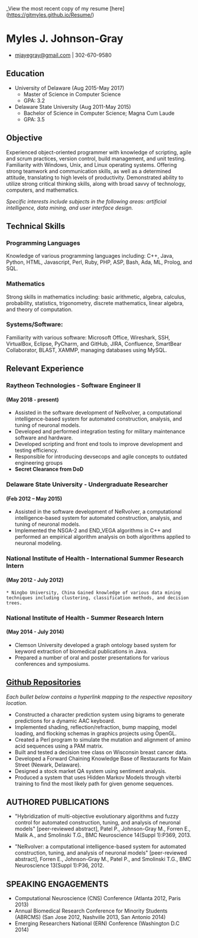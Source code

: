_View the most recent copy of my resume [here] (https://gitmyles.github.io/Resume/)

# Myles J. Johnson-Gray
* mjayegray@gmail.com | 302-670-9580

## Education
* University of Delaware (Aug 2015-May 2017)
    * Master of Science in Computer Science
    * GPA: 3.2
* Delaware State University (Aug 2011-May 2015)
    * Bachelor of Science in Computer Science; Magna Cum Laude
    * GPA: 3.5


## Objective
Experienced object-oriented programmer with knowledge of scripting, agile and scrum practices, version control, build management, and unit testing. Familiarity with Windows, Unix, and Linux operating systems. Offering strong teamwork and communication skills, as well as a determined attitude, translating to high levels of productivity. Demonstrated ability to utilize strong critical thinking skills, along with broad savvy of technology, computers, and mathematics.

_Specific interests include subjects in the following areas: artificial intelligence, data mining, and user interface design._


## Technical Skills
### Programming Languages
Knowledge of various programming languages including: C++, Java, Python, HTML, Javascript, Perl, Ruby, PHP, ASP, Bash, Ada, ML, Prolog, and SQL.

### Mathematics
Strong skills in mathematics including: basic arithmetic, algebra, calculus, probability, statistics, trigonometry, discrete mathematics, linear algebra, and theory of computation. 

### Systems/Software:
Familiarity with various software: Microsoft Office, Wireshark, SSH, VirtualBox, Eclipse, PyCharm, and GitHub, JIRA, Confluence, SmartBear Collaborator, BLAST, XAMMP, managing databases using MySQL.






## Relevant Experience
### Raytheon Technologies - Software Engineer II
#### (May 2018 - present)
* Assisted in the software development of NeRvolver, a computational intelligence-based system for automated construction, analysis, and tuning of neuronal models.
* Developed and performed integration testing for military maintenance software and hardware.
* Developed scripting and front end tools to improve development and testing efficiency.
* Responsible for introducing devsecops and agile concepts to outdated engineering groups
* **Secret Clearance from DoD**

### Delaware State University - Undergraduate Researcher
#### (Feb 2012 – May 2015)
* Assisted in the software development of NeRvolver, a computational intelligence-based system for automated construction, analysis, and tuning of neuronal models. 
* Implemented the NSGA-2 and END_VEGA algorithms in C++ and performed an empirical algorithm analysis on both algorithms applied to neuronal modeling. 

### National Institute of Health - International Summer Research Intern
#### (May 2012 - July 2012)
    * Ningbo University, China Gained knowledge of various data mining techniques including clustering, classification methods, and decision trees.

### National Institute of Health - Summer Research Intern
#### (May 2014 - July 2014)
* Clemson University developed a graph ontology based system for keyword extraction of biomedical publications in Java.
* Prepared a number of oral and poster presentations for various conferences and symposiums.


## [Github Repositories](https://github.com/gitmyles?tab=repositories)
_Each bullet below contains a hyperlink mapping to the respective repository location._
* Constructed a character prediction system using bigrams to generate predictions for a dynamic AAC keyboard.
* Implemented shading, reflection/refraction, bump mapping, model loading, and flocking schemas in graphics projects using OpenGL.
* Created a Perl program to simulate the mutation and alignment of amino acid sequences using a PAM matrix.
* Built and tested a decision tree class on Wisconsin breast cancer data.
* Developed a Forward Chaining Knowledge Base of Restaurants for Main Street (Newark, Delaware).
* Designed a stock market QA system using sentiment analysis.
* Produced a system that uses Hidden Markov Models through viterbi training to find the most likely path for given genome sequences.


## AUTHORED PUBLICATIONS
* "Hybridization of multi-objective evolutionary algorithms and fuzzy control for automated construction, tuning, and analysis of neuronal models"
[peer-reviewed abstract], Patel P., Johnson-Gray M., Forren E., Malik A., and Smolinski T.G., BMC Neuroscience 14(Suppl 1):P369, 2013.

* "NeRvolver: a computational intelligence-based system for automated construction, tuning, and analysis of neuronal models"
[peer-reviewed abstract], Forren E., Johnson-Gray M., Patel P., and Smolinski T.G., BMC Neuroscience 13(Suppl 1):P36, 2012.


## SPEAKING ENGAGEMENTS
* Computational Neuroscience (CNS) Conference (Atlanta 2012, Paris 2013) 
* Annual Biomedical Research Conference for Minority Students (ABRCMS) (San Jose 2012, Nashville 2013, San Antonio 2014) 
* Emerging Researchers National (ERN) Conference (Washington D.C 2014) 



